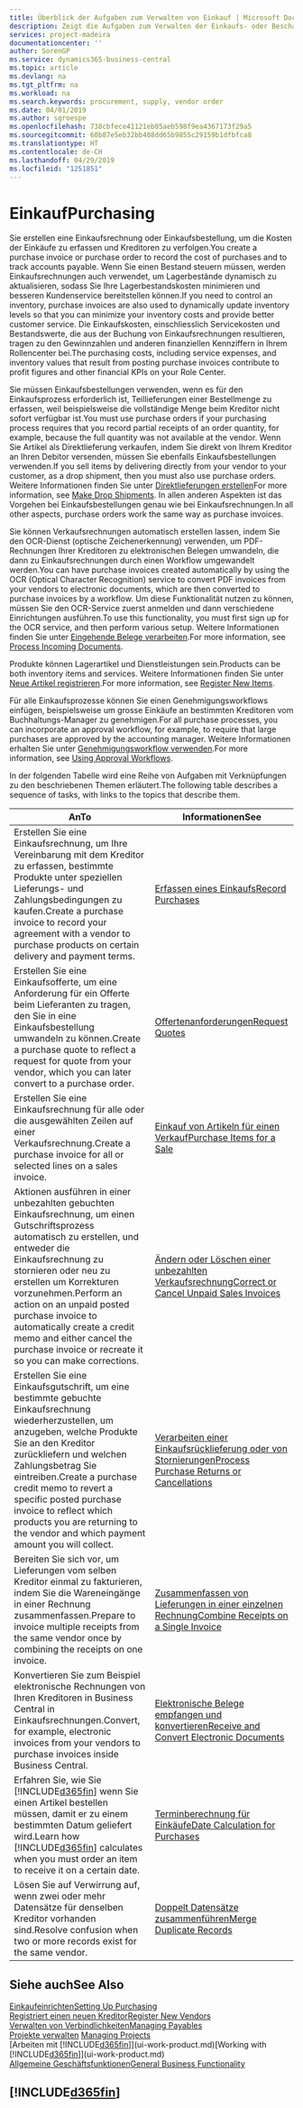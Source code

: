 ```yaml
---
title: Überblick der Aufgaben zum Verwalten von Einkauf | Microsoft Docs
description: Zeigt die Aufgaben zum Verwalten der Einkaufs- oder Beschaffungsvorgänge, einschliesslich das Vorgehen bei Einkaufsrechnungen und Bestellungen.
services: project-madeira
documentationcenter: ''
author: SorenGP
ms.service: dynamics365-business-central
ms.topic: article
ms.devlang: na
ms.tgt_pltfrm: na
ms.workload: na
ms.search.keywords: procurement, supply, vendor order
ms.date: 04/01/2019
ms.author: sgroespe
ms.openlocfilehash: 738cbfece41121eb05aeb598f9ea4367173f29a5
ms.sourcegitcommit: 60b87e5eb32bb408dd65b9855c29159b1dfbfca8
ms.translationtype: HT
ms.contentlocale: de-CH
ms.lasthandoff: 04/29/2019
ms.locfileid: "1251851"
---
```

# <a name="purchasing"></a><span data-ttu-id="b3708-103">Einkauf</span><span class="sxs-lookup"><span data-stu-id="b3708-103">Purchasing</span></span>
<span data-ttu-id="b3708-104">Sie erstellen eine Einkaufsrechnung oder Einkaufsbestellung, um die Kosten der Einkäufe zu erfassen und Kreditoren zu verfolgen.</span><span class="sxs-lookup"><span data-stu-id="b3708-104">You create a purchase invoice or purchase order to record the cost of purchases and to track accounts payable.</span></span> <span data-ttu-id="b3708-105">Wenn Sie einen Bestand steuern müssen, werden Einkaufsrechnungen auch verwendet, um Lagerbestände dynamisch zu aktualisieren, sodass Sie Ihre Lagerbestandskosten minimieren und besseren Kundenservice bereitstellen können.</span><span class="sxs-lookup"><span data-stu-id="b3708-105">If you need to control an inventory, purchase invoices are also used to dynamically update inventory levels so that you can minimize your inventory costs and provide better customer service.</span></span> <span data-ttu-id="b3708-106">Die Einkaufskosten, einschliesslich Servicekosten und Bestandswerte, die aus der Buchung von Einkaufsrechnungen resultieren, tragen zu den Gewinnzahlen und anderen finanziellen Kennziffern in Ihrem Rollencenter bei.</span><span class="sxs-lookup"><span data-stu-id="b3708-106">The purchasing costs, including service expenses, and inventory values that result from posting purchase invoices contribute to profit figures and other financial KPIs on your Role Center.</span></span>

<span data-ttu-id="b3708-107">Sie müssen Einkaufsbestellungen verwenden, wenn es für den Einkaufsprozess erforderlich ist, Teillieferungen einer Bestellmenge zu erfassen, weil beispielsweise die vollständige Menge beim Kreditor nicht sofort verfügbar ist.</span><span class="sxs-lookup"><span data-stu-id="b3708-107">You must use purchase orders if your purchasing process requires that you record partial receipts of an order quantity, for example, because the full quantity was not available at the vendor.</span></span> <span data-ttu-id="b3708-108">Wenn Sie Artikel als Direktlieferung verkaufen, indem Sie direkt von Ihrem Kreditor an Ihren Debitor versenden, müssen Sie ebenfalls Einkaufsbestellungen verwenden.</span><span class="sxs-lookup"><span data-stu-id="b3708-108">If you sell items by delivering directly from your vendor to your customer, as a drop shipment, then you must also use purchase orders.</span></span> <span data-ttu-id="b3708-109">Weitere Informationen finden Sie unter [Direktlieferungen erstellen](sales-how-drop-shipment.md)</span><span class="sxs-lookup"><span data-stu-id="b3708-109">For more information, see [Make Drop Shipments](sales-how-drop-shipment.md).</span></span> <span data-ttu-id="b3708-110">In allen anderen Aspekten ist das Vorgehen bei Einkaufsbestellungen genau wie bei Einkaufsrechnungen.</span><span class="sxs-lookup"><span data-stu-id="b3708-110">In all other aspects, purchase orders work the same way as purchase invoices.</span></span>

<span data-ttu-id="b3708-111">Sie können Verkaufsrechnungen automatisch erstellen lassen, indem Sie den OCR-Dienst (optische Zeichenerkennung) verwenden, um PDF-Rechnungen Ihrer Kreditoren zu elektronischen Belegen umwandeln, die dann zu Einkaufsrechnungen durch einen Workflow umgewandelt werden.</span><span class="sxs-lookup"><span data-stu-id="b3708-111">You can have purchase invoices created automatically by using the OCR (Optical Character Recognition) service to convert PDF invoices from your vendors to electronic documents, which are then converted to purchase invoices by a workflow.</span></span> <span data-ttu-id="b3708-112">Um diese Funktionalität nutzen zu können, müssen Sie den OCR-Service zuerst anmelden und dann verschiedene Einrichtungen ausführen.</span><span class="sxs-lookup"><span data-stu-id="b3708-112">To use this functionality, you must first sign up for the OCR service, and then perform various setup.</span></span> <span data-ttu-id="b3708-113">Weitere Informationen finden Sie unter [Eingehende Belege verarbeiten](across-process-income-documents.md).</span><span class="sxs-lookup"><span data-stu-id="b3708-113">For more information, see [Process Incoming Documents](across-process-income-documents.md).</span></span>      

<span data-ttu-id="b3708-114">Produkte können Lagerartikel und Dienstleistungen sein.</span><span class="sxs-lookup"><span data-stu-id="b3708-114">Products can be both inventory items and services.</span></span> <span data-ttu-id="b3708-115">Weitere Informationen finden Sie unter [Neue Artikel registrieren](inventory-how-register-new-items.md).</span><span class="sxs-lookup"><span data-stu-id="b3708-115">For more information, see [Register New Items](inventory-how-register-new-items.md).</span></span>

<span data-ttu-id="b3708-116">Für alle Einkaufsprozesse können Sie einen Genehmigungsworkflows einfügen, beispielsweise um grosse Einkäufe an bestimmten Kreditoren vom Buchhaltungs-Manager zu genehmigen.</span><span class="sxs-lookup"><span data-stu-id="b3708-116">For all purchase processes, you can incorporate an approval workflow, for example, to require that large purchases are approved by the accounting manager.</span></span> <span data-ttu-id="b3708-117">Weitere Informationen erhalten Sie unter [Genehmigungsworkflow verwenden](across-how-use-approval-workflows.md).</span><span class="sxs-lookup"><span data-stu-id="b3708-117">For more information, see [Using Approval Workflows](across-how-use-approval-workflows.md).</span></span>

<span data-ttu-id="b3708-118">In der folgenden Tabelle wird eine Reihe von Aufgaben mit Verknüpfungen zu den beschriebenen Themen erläutert.</span><span class="sxs-lookup"><span data-stu-id="b3708-118">The following table describes a sequence of tasks, with links to the topics that describe them.</span></span>

| <span data-ttu-id="b3708-119">An</span><span class="sxs-lookup"><span data-stu-id="b3708-119">To</span></span> | <span data-ttu-id="b3708-120">Informationen</span><span class="sxs-lookup"><span data-stu-id="b3708-120">See</span></span> |
| --- | --- |
| <span data-ttu-id="b3708-121">Erstellen Sie eine Einkaufsrechnung, um Ihre Vereinbarung mit dem Kreditor zu erfassen, bestimmte Produkte unter speziellen Lieferungs- und Zahlungsbedingungen zu kaufen.</span><span class="sxs-lookup"><span data-stu-id="b3708-121">Create a purchase invoice to record your agreement with a vendor to purchase products on certain delivery and payment terms.</span></span> |[<span data-ttu-id="b3708-122">Erfassen eines Einkaufs</span><span class="sxs-lookup"><span data-stu-id="b3708-122">Record Purchases</span></span>](purchasing-how-record-purchases.md) |
|<span data-ttu-id="b3708-123">Erstellen Sie eine Einkaufsofferte, um eine Anforderung für ein Offerte beim Lieferanten zu tragen, den Sie in eine Einkaufsbestellung umwandeln zu können.</span><span class="sxs-lookup"><span data-stu-id="b3708-123">Create a purchase quote to reflect a request for quote from your vendor, which you can later convert to a purchase order.</span></span>|[<span data-ttu-id="b3708-124">Offertenanforderungen</span><span class="sxs-lookup"><span data-stu-id="b3708-124">Request Quotes</span></span>](purchasing-how-request-quotes.md)|
| <span data-ttu-id="b3708-125">Erstellen Sie eine Einkaufsrechnung für alle oder die ausgewählten Zeilen auf einer Verkaufsrechnung.</span><span class="sxs-lookup"><span data-stu-id="b3708-125">Create a purchase invoice for all or selected lines on a sales invoice.</span></span> |[<span data-ttu-id="b3708-126">Einkauf von Artikeln für einen Verkauf</span><span class="sxs-lookup"><span data-stu-id="b3708-126">Purchase Items for a Sale</span></span>](purchasing-how-purchase-products-sale.md) |
| <span data-ttu-id="b3708-127">Aktionen ausführen in einer unbezahlten gebuchten Einkaufsrechnung, um einen Gutschriftsprozess automatisch zu erstellen, und entweder die Einkaufsrechnung zu stornieren oder neu zu erstellen um Korrekturen vorzunehmen.</span><span class="sxs-lookup"><span data-stu-id="b3708-127">Perform an action on an unpaid posted purchase invoice to automatically create a credit memo and either cancel the purchase invoice or recreate it so you can make corrections.</span></span> |[<span data-ttu-id="b3708-128">Ändern oder Löschen einer unbezahlten Verkaufsrechnung</span><span class="sxs-lookup"><span data-stu-id="b3708-128">Correct or Cancel Unpaid Sales Invoices</span></span>](purchasing-how-correct-cancel-unpaid-purchase-invoices.md) |
| <span data-ttu-id="b3708-129">Erstellen Sie eine Einkaufsgutschrift, um eine bestimmte gebuchte Einkaufsrechnung wiederherzustellen, um anzugeben, welche Produkte Sie an den Kreditor zurückliefern und welchen Zahlungsbetrag Sie eintreiben.</span><span class="sxs-lookup"><span data-stu-id="b3708-129">Create a purchase credit memo to revert a specific posted purchase invoice to reflect which products you are returning to the vendor and which payment amount you will collect.</span></span> |[<span data-ttu-id="b3708-130">Verarbeiten einer Einkaufsrücklieferung oder von Stornierungen</span><span class="sxs-lookup"><span data-stu-id="b3708-130">Process Purchase Returns or Cancellations</span></span>](purchasing-how-register-new-vendors.md) |
|<span data-ttu-id="b3708-131">Bereiten Sie sich vor, um Lieferungen vom selben Kreditor einmal zu fakturieren, indem Sie die Wareneingänge in einer Rechnung zusammenfassen.</span><span class="sxs-lookup"><span data-stu-id="b3708-131">Prepare to invoice multiple receipts from the same vendor once by combining the receipts on one invoice.</span></span>|[<span data-ttu-id="b3708-132">Zusammenfassen von Lieferungen in einer einzelnen Rechnung</span><span class="sxs-lookup"><span data-stu-id="b3708-132">Combine Receipts on a Single Invoice</span></span>](purchasing-how-to-combine-receipts.md)|
|<span data-ttu-id="b3708-133">Konvertieren Sie zum Beispiel elektronische Rechnungen von Ihren Kreditoren in Business Central in Einkaufsrechnungen.</span><span class="sxs-lookup"><span data-stu-id="b3708-133">Convert, for example, electronic invoices from your vendors to purchase invoices inside Business Central.</span></span>|[<span data-ttu-id="b3708-134">Elektronische Belege empfangen und konvertieren</span><span class="sxs-lookup"><span data-stu-id="b3708-134">Receive and Convert Electronic Documents</span></span>](purchasing-how-to-receive-and-convert-electronic-documents.md)|
| <span data-ttu-id="b3708-135">Erfahren Sie, wie Sie [!INCLUDE[d365fin](includes/d365fin_md.md)] wenn Sie einen Artikel bestellen müssen, damit er zu einem bestimmten Datum geliefert wird.</span><span class="sxs-lookup"><span data-stu-id="b3708-135">Learn how [!INCLUDE[d365fin](includes/d365fin_md.md)] calculates when you must order an item to receive it on a certain date.</span></span>|[<span data-ttu-id="b3708-136">Terminberechnung für Einkäufe</span><span class="sxs-lookup"><span data-stu-id="b3708-136">Date Calculation for Purchases</span></span>](purchasing-date-calculation-for-purchases.md)|
|<span data-ttu-id="b3708-137">Lösen Sie auf Verwirrung auf, wenn zwei oder mehr Datensätze für denselben Kreditor vorhanden sind.</span><span class="sxs-lookup"><span data-stu-id="b3708-137">Resolve confusion when two or more records exist for the same vendor.</span></span>|[<span data-ttu-id="b3708-138">Doppelt Datensätze zusammenführen</span><span class="sxs-lookup"><span data-stu-id="b3708-138">Merge Duplicate Records</span></span>](sales-how-merge-duplicate-records.md)|

## <a name="see-also"></a><span data-ttu-id="b3708-139">Siehe auch</span><span class="sxs-lookup"><span data-stu-id="b3708-139">See Also</span></span>
[<span data-ttu-id="b3708-140">Einkaufeinrichten</span><span class="sxs-lookup"><span data-stu-id="b3708-140">Setting Up Purchasing</span></span>](purchasing-setup-purchasing.md)  
[<span data-ttu-id="b3708-141">Registriert einen neuen Kreditor</span><span class="sxs-lookup"><span data-stu-id="b3708-141">Register New Vendors</span></span>](purchasing-how-register-new-vendors.md)  
[<span data-ttu-id="b3708-142">Verwalten von Verbindlichkeiten</span><span class="sxs-lookup"><span data-stu-id="b3708-142">Managing Payables</span></span>](payables-manage-payables.md)  
<span data-ttu-id="b3708-143">[Projekte verwalten](projects-manage-projects.md)  </span><span class="sxs-lookup"><span data-stu-id="b3708-143">[Managing Projects](projects-manage-projects.md)  </span></span>  
<span data-ttu-id="b3708-144">[Arbeiten mit [!INCLUDE[d365fin](includes/d365fin_md.md)]](ui-work-product.md)</span><span class="sxs-lookup"><span data-stu-id="b3708-144">[Working with [!INCLUDE[d365fin](includes/d365fin_md.md)]](ui-work-product.md)</span></span>  
[<span data-ttu-id="b3708-145">Allgemeine Geschäftsfunktionen</span><span class="sxs-lookup"><span data-stu-id="b3708-145">General Business Functionality</span></span>](ui-across-business-areas.md)

## [!INCLUDE[d365fin](includes/free_trial_md.md)]  
